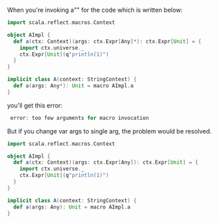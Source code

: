 When you're invoking a"" for the code which is written below:

```scala
import scala.reflect.macros.Context

object AImpl {
  def a(ctx: Context)(args: ctx.Expr[Any]*): ctx.Expr[Unit] = {
    import ctx.universe._
    ctx.Expr[Unit](q"println(1)")
  }
}

implicit class A(context: StringContext) {
  def a(args: Any*): Unit = macro AImpl.a
}
```

you'll get this error:

```scala
 error: too few arguments for macro invocation
```

But if you change var args to single arg, the problem would be resolved.

```scala
import scala.reflect.macros.Context

object AImpl {
  def a(ctx: Context)(args: ctx.Expr[Any]): ctx.Expr[Unit] = {
    import ctx.universe._
    ctx.Expr[Unit](q"println(1)")
  }
}

implicit class A(context: StringContext) {
  def a(args: Any): Unit = macro AImpl.a
}
```
